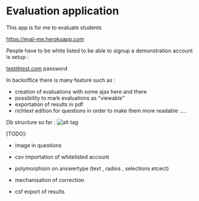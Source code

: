 # Evaluation application

This app is for me to evaluate students

https://eval-me.herokuapp.com

People have to be white listed to be able to signup
a demonstration account is setup :

  test@test.com
  password

In backoffice there is many feature such as :
  - creation of evaluations with some ajax here and there
  - possibility to mark evaluations as "viewable"
  - exportation of results in pdf
  - richtext edition for questions in order to make them more readable
  .....

Db structure so far :
![alt tag](https://raw.githubusercontent.com/plombix/eval-me/erd.png)


[TODO]:
  - image in questions

  - csv importation of whitelisted account

  - polymorphism on answertype (text , radios , selections etcect)

  - mechanisation of correction

  - csf export of results
